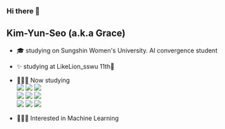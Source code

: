 ### Hi there 👋
## Kim-Yun-Seo (a.k.a Grace)

<!--
**Kim-Yun-Seo/Kim-Yun-Seo** is a ✨ _special_ ✨ repository because its `README.md` (this file) appears on your GitHub profile.

Here are some ideas to get you started: 
-->
- :mortar_board: studying on Sungshin Women's University. AI convergence student
- :sparkles: studying at LikeLion_sswu 11th🦁

- 👩🏻‍💻  Now studying
<br>![](https://img.shields.io/badge/Vue3-4FC08D?style=flat-square&logo=vuedotjs&logoColor=black)
![](https://img.shields.io/badge/React-61DAFB?style=flat-square&logo=react&logoColor=black)
![](https://img.shields.io/badge/TypeScript-3178C6?style=flat-square&logo=typescript&logoColor=black)
<br>![](https://img.shields.io/badge/HTML5-E34F26?style=flat-square&logo=html5&logoColor=white)
![](https://img.shields.io/badge/JavaScript-F7DF1E?style=flat-square&logo=javascript&logoColor=black)
![](https://img.shields.io/badge/CSS3-1572B6?style=flat-square&logo=css3&logoColor=white)
<br>![](https://img.shields.io/badge/Kotlin-7F52FF?style=flat-square&logo=kotlin&logoColor=white)
![](https://img.shields.io/badge/Python-3776AB?style=flat-square&logo=python&logoColor=white)
![](https://img.shields.io/badge/C++-00599C?style=flat-square&logo=cplusplus&logoColor=white)
- 👩🏻‍💻  Interested in Machine Learning

##
<!-- :sparkles: working in a company using AI image generation -->
<!--![Anurag's GitHub stats](https://github-readme-stats.vercel.app/api?username=Kim-Yun-Seo&hide=stars,issues&show_icons=true&theme=one_dark_pro) -->
<!--[![Top Langs](https://github-readme-stats.vercel.app/api/top-langs/?username=Kim-Yun-Seo)](https://github.com/anuraghazra/github-readme-stats)
-->
